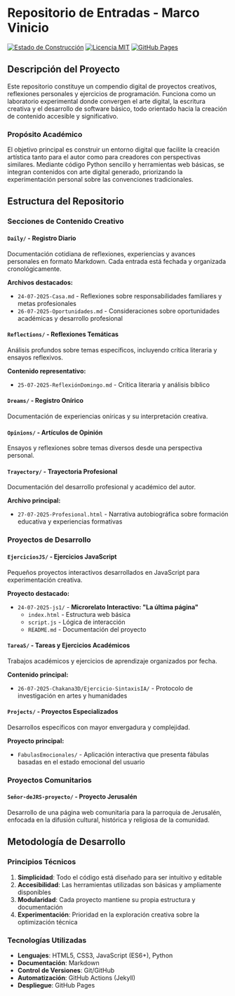 # Repositorio de Entradas - Marco Vinicio

[![Estado de Construcción](https://img.shields.io/badge/estado-en%20desarrollo-yellow.svg)](https://github.com/MarcoS9309/Repositorio-de-entradas)
[![Licencia MIT](https://img.shields.io/badge/licencia-MIT-blue.svg)](LICENSE)
[![GitHub Pages](https://img.shields.io/badge/GitHub%20Pages-activo-brightgreen.svg)](https://marcos9309.github.io/Repositorio-de-entradas/)

## Descripción del Proyecto

Este repositorio constituye un compendio digital de proyectos creativos, reflexiones personales y ejercicios de programación. Funciona como un laboratorio experimental donde convergen el arte digital, la escritura creativa y el desarrollo de software básico, todo orientado hacia la creación de contenido accesible y significativo.

### Propósito Académico

El objetivo principal es construir un entorno digital que facilite la creación artística tanto para el autor como para creadores con perspectivas similares. Mediante código Python sencillo y herramientas web básicas, se integran contenidos con arte digital generado, priorizando la experimentación personal sobre las convenciones tradicionales.

## Estructura del Repositorio

### Secciones de Contenido Creativo

#### `Daily/` - Registro Diario
Documentación cotidiana de reflexiones, experiencias y avances personales en formato Markdown. Cada entrada está fechada y organizada cronológicamente.

**Archivos destacados:**
- `24-07-2025-Casa.md` - Reflexiones sobre responsabilidades familiares y metas profesionales
- `26-07-2025-Oportunidades.md` - Consideraciones sobre oportunidades académicas y desarrollo profesional

#### `Reflections/` - Reflexiones Temáticas
Análisis profundos sobre temas específicos, incluyendo crítica literaria y ensayos reflexivos.

**Contenido representativo:**
- `25-07-2025-ReflexiónDomingo.md` - Crítica literaria y análisis bíblico

#### `Dreams/` - Registro Onírico
Documentación de experiencias oníricas y su interpretación creativa.

#### `Opinions/` - Artículos de Opinión
Ensayos y reflexiones sobre temas diversos desde una perspectiva personal.

#### `Trayectory/` - Trayectoria Profesional
Documentación del desarrollo profesional y académico del autor.

**Archivo principal:**
- `27-07-2025-Profesional.html` - Narrativa autobiográfica sobre formación educativa y experiencias formativas

### Proyectos de Desarrollo

#### `EjerciciosJS/` - Ejercicios JavaScript
Pequeños proyectos interactivos desarrollados en JavaScript para experimentación creativa.

**Proyecto destacado:**
- `24-07-2025-js1/` - **Microrelato Interactivo: "La última página"**
  - `index.html` - Estructura web básica
  - `script.js` - Lógica de interacción
  - `README.md` - Documentación del proyecto

#### `TareaS/` - Tareas y Ejercicios Académicos
Trabajos académicos y ejercicios de aprendizaje organizados por fecha.

**Contenido principal:**
- `26-07-2025-Chakana3D/Ejercicio-SintaxisIA/` - Protocolo de investigación en artes y humanidades

#### `Projects/` - Proyectos Especializados
Desarrollos específicos con mayor envergadura y complejidad.

**Proyecto principal:**
- `FabulasEmocionales/` - Aplicación interactiva que presenta fábulas basadas en el estado emocional del usuario

### Proyectos Comunitarios

#### `Señor-deJRS-proyecto/` - Proyecto Jerusalén
Desarrollo de una página web comunitaria para la parroquia de Jerusalén, enfocada en la difusión cultural, histórica y religiosa de la comunidad.

## Metodología de Desarrollo

### Principios Técnicos

1. **Simplicidad**: Todo el código está diseñado para ser intuitivo y editable
2. **Accesibilidad**: Las herramientas utilizadas son básicas y ampliamente disponibles
3. **Modularidad**: Cada proyecto mantiene su propia estructura y documentación
4. **Experimentación**: Prioridad en la exploración creativa sobre la optimización técnica

### Tecnologías Utilizadas

- **Lenguajes**: HTML5, CSS3, JavaScript (ES6+), Python
- **Documentación**: Markdown
- **Control de Versiones**: Git/GitHub
- **Automatización**: GitHub Actions (Jekyll)
- **Despliegue**: GitHub Pages
